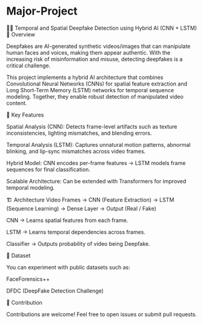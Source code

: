 # Major-Project
🧑‍💻 Temporal and Spatial Deepfake Detection using Hybrid AI (CNN + LSTM)
📌 Overview

Deepfakes are AI-generated synthetic videos/images that can manipulate human faces and voices, making them appear authentic. With the increasing risk of misinformation and misuse, detecting deepfakes is a critical challenge.

This project implements a hybrid AI architecture that combines Convolutional Neural Networks (CNNs) for spatial feature extraction and Long Short-Term Memory (LSTM) networks for temporal sequence modeling. Together, they enable robust detection of manipulated video content.

🎯 Key Features

Spatial Analysis (CNN): Detects frame-level artifacts such as texture inconsistencies, lighting mismatches, and blending errors.

Temporal Analysis (LSTM): Captures unnatural motion patterns, abnormal blinking, and lip-sync mismatches across video frames.

Hybrid Model: CNN encodes per-frame features → LSTM models frame sequences for final classification.

Scalable Architecture: Can be extended with Transformers for improved temporal modeling.

🏗️ Architecture
Video Frames → CNN (Feature Extraction) → LSTM (Sequence Learning) → Dense Layer → Output (Real / Fake)


CNN → Learns spatial features from each frame.

LSTM → Learns temporal dependencies across frames.

Classifier → Outputs probability of video being Deepfake.

📂 Dataset

You can experiment with public datasets such as:

FaceForensics++

DFDC (DeepFake Detection Challenge)

🤝 Contribution

Contributions are welcome! Feel free to open issues or submit pull requests.
